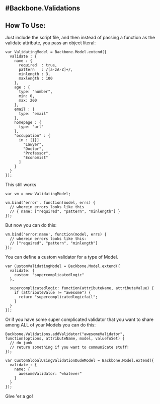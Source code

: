 #Backbone.Validations
--------

## How To Use:

Just include the script file, and then instead of passing a function as the validate attribute, you pass an object literal:

    var ValidatingModel = Backbone.Model.extend({
      validate : {
        name : {
          required  : true,
          pattern   : /[a-zA-Z]+/,
          minlength : 3,
          maxlength : 100
        },
        age : {
          type: "number",
          min: 0,
          max: 200
        },
        email : {
          type: "email"
        },
        homepage : {
          type: "url"
        },
        "occupation" : {
          in : [}}]
            "Lawyer",
            "Doctor",
            "Professor",
            "Economist"
          ]
        }
      }
    });

This still works 

    var vm = new ValidatingModel;

    vm.bind('error', function(model, errs) {
      // wherein errors looks like this
      // { name: ["required", "pattern", "minlength"] }
    });


But now you can do this:

    vm.bind('error:name', function(model, errs) {
      // wherein errors looks like this:
      // ["required", "pattern", "minlength"]
    });

You can define a custom validator for a type of Model.

    var CustomValidatingModel = Backbone.Model.extend({
      validate: {
        custom: "supercomplicatedlogic"
      },

      supercomplicatedlogic: function(attributeName, attributeValue) {
        if (attributeValue != "awesome") {
          return "supercomplicatedlogicfail";
        } 
      }
    });

Or if you have some super complicated validator that you want to share among ALL of your Models you can do this:
    
    Backbone.Validations.addValidator("awesomeValidator", function(options, attributeName, model, valueToSet) {
      // do junk
      // return something if you want to communicate stuff!
    });

    var CustomGlobalUsingValidationDudeModel = Backbone.Model.extend({
      validate : {
        name: {
          awesomeValidator: "whatever"
        }
      } 
    });

Give 'er a go!
